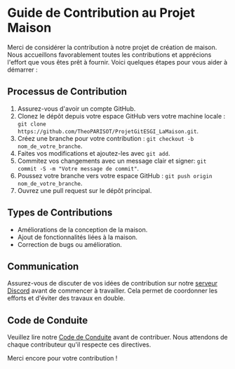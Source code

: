 # Guide de Contribution au Projet Maison

Merci de considérer la contribution à notre projet de création de maison. Nous accueillons favorablement toutes les contributions et apprécions l'effort que vous êtes prêt à fournir. Voici quelques étapes pour vous aider à démarrer :

## Processus de Contribution

1. Assurez-vous d'avoir un compte GitHub.
2. Clonez le dépôt depuis votre espace GitHub vers votre machine locale : `git clone https://github.com/TheoPARISOT/ProjetGitESGI_LaMaison.git`.
3. Créez une branche pour votre contribution : `git checkout -b nom_de_votre_branche`.
4. Faites vos modifications et ajoutez-les avec `git add`.
5. Commitez vos changements avec un message clair et signer: `git commit -S -m "Votre message de commit"`.
6. Poussez votre branche vers votre espace GitHub : `git push origin nom_de_votre_branche`.
7. Ouvrez une pull request sur le dépôt principal.

## Types de Contributions

- Améliorations de la conception de la maison.
- Ajout de fonctionnalités liées à la maison.
- Correction de bugs ou amélioration.

## Communication

Assurez-vous de discuter de vos idées de contribution sur notre [serveur Discord](https://discord.gg/yuYrBf2T) avant de commencer à travailler. Cela permet de coordonner les efforts et d'éviter des travaux en double.

## Code de Conduite

Veuillez lire notre [Code de Conduite](CODE_OF_CONDUCT.md) avant de contribuer. Nous attendons de chaque contributeur qu'il respecte ces directives.

Merci encore pour votre contribution !
